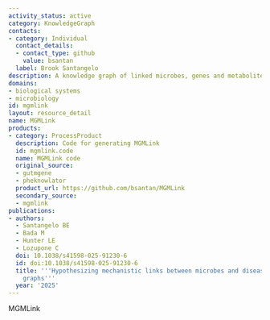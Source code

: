 ```yaml
---
activity_status: active
category: KnowledgeGraph
contacts:
- category: Individual
  contact_details:
  - contact_type: github
    value: bsantan
  label: Brook Santangelo
description: A knowledge graph of linked microbes, genes and metabolites.
domains:
- biological systems
- microbiology
id: mgmlink
layout: resource_detail
name: MGMLink
products:
- category: ProcessProduct
  description: Code for generating MGMLink
  id: mgmlink.code
  name: MGMLink code
  original_source:
  - gutmgene
  - pheknowlator
  product_url: https://github.com/bsantan/MGMLink
  secondary_source:
  - mgmlink
publications:
- authors:
  - Santangelo BE
  - Bada M
  - Hunter LE
  - Lozupone C
  doi: 10.1038/s41598-025-91230-6
  id: doi:10.1038/s41598-025-91230-6
  title: '''Hypothesizing mechanistic links between microbes and disease using knowledge
    graphs'''
  year: '2025'
---
```

MGMLink